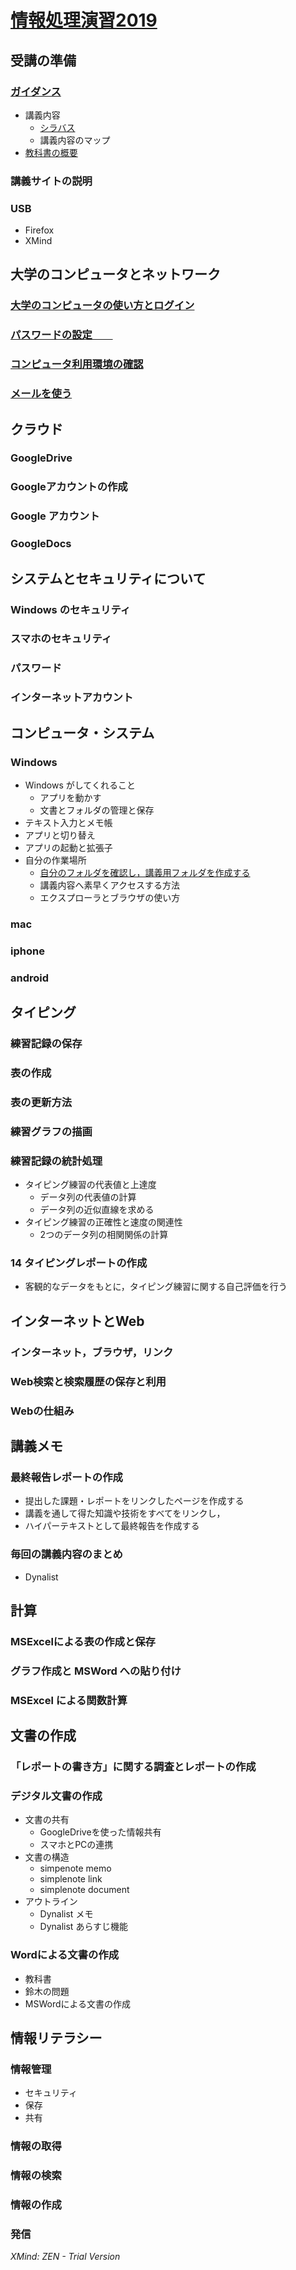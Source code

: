 # [情報処理演習2019](http://masayuki054.hatenablog.com/entry/2016/04/04/113109)
## 受講の準備
### [ガイダンス](http://www.ictnet.ne.jp/~fumito/j2012/index.php?%BE%F0%CA%F3%B1%E9%BD%AC2015%2F%A5%AC%A5%A4%A5%C0%A5%F3%A5%B9)
* 講義内容
    * [シラバス](https://aaweb.ap-cloud.com/web_morioka-u/syllabus/se0020.aspx?me=EU&opi=se0010)
    * 講義内容のマップ
* [教科書の概要](https://masayuki054.github.io/morioka_u_ict/text.html)
### 講義サイトの説明
### USB
* Firefox
* XMind
## 大学のコンピュータとネットワーク
### [大学のコンピュータの使い方とログイン](http://www.ictnet.ne.jp/~fumito/j2012/index.php?%BE%F0%CA%F3%BD%E8%CD%FD2015%2FID%A4%C8%A5%D1%A5%B9%A5%EF%A1%BC%A5%C9)
### [パスワードの設定　　](http://www.ictnet.ne.jp/~fumito/j2012/index.php?%BE%F0%CA%F3%BD%E8%CD%FD2015%2FID%A4%C8%A5%D1%A5%B9%A5%EF%A1%BC%A5%C9)
### [コンピュータ利用環境の確認](http://www.ictnet.ne.jp/~fumito/j2012/index.php?%BE%F0%CA%F3%BD%E8%CD%FD%2F%A5%B3%A5%F3%A5%D4%A5%E5%A1%BC%A5%BF%CD%F8%CD%D1%B4%C4%B6%AD%A4%CE%B3%CE%C7%A7)
### [メールを使う](http://www.ictnet.ne.jp/~fumito/j2012/index.php?%BE%F0%CA%F3%B4%F0%C1%C3%2FWeb%A5%E1%A1%BC%A5%EB)
## クラウド	
### GoogleDrive
### Googleアカウントの作成
### Google アカウント
### GoogleDocs
## システムとセキュリティについて
### Windows のセキュリティ
### スマホのセキュリティ
### パスワード
### インターネットアカウント
## コンピュータ・システム
### Windows
* Windows がしてくれること
    * アプリを動かす
    * 文書とフォルダの管理と保存
* テキスト入力とメモ帳
* アプリと切り替え
* アプリの起動と拡張子
* 自分の作業場所
    * [自分のフォルダを確認し，講義用フォルダを作成する](http://www.ictnet.ne.jp/~fumito/j2012/index.php?%BE%F0%CA%F3%BD%E8%CD%FD%2F%BC%AB%CA%AC%A4%CE%A5%D5%A5%A9%A5%EB%A5%C0)
    * 講義内容へ素早くアクセスする方法
    * エクスプローラとブラウザの使い方
### mac
### iphone
### android
## タイピング
### 練習記録の保存
### 表の作成
### 表の更新方法
### 練習グラフの描画
### 練習記録の統計処理
* タイピング練習の代表値と上達度
    * データ列の代表値の計算
    * データ列の近似直線を求める
* タイピング練習の正確性と速度の関連性　
    * 2つのデータ列の相関関係の計算
### 14 タイピングレポートの作成
* 客観的なデータをもとに，タイピング練習に関する自己評価を行う
## インターネットとWeb
### インターネット，ブラウザ，リンク
### Web検索と検索履歴の保存と利用
### Webの仕組み
## 講義メモ
### 最終報告レポートの作成
* 提出した課題・レポートをリンクしたページを作成する
* 講義を通して得た知識や技術をすべてをリンクし，
* ハイパーテキストとして最終報告を作成する　
### 毎回の講義内容のまとめ
* Dynalist
## 計算
### MSExcelによる表の作成と保存
### グラフ作成と MSWord への貼り付け
### MSExcel による関数計算
## 文書の作成
### 「レポートの書き方」に関する調査とレポートの作成
### デジタル文書の作成　
* 文書の共有
    * GoogleDriveを使った情報共有
    * スマホとPCの連携
* 文書の構造
    * simpenote memo
    * simplenote link
    * simplenote document
* アウトライン
    * Dynalist メモ
    * Dynalist あらすじ機能
### Wordによる文書の作成
* 教科書
* 鈴木の問題
* MSWordによる文書の作成
## 情報リテラシー
### 情報管理 
* セキュリティ
* 保存
* 共有
### 情報の取得
### 情報の検索
### 情報の作成
### 発信

*XMind: ZEN - Trial Version*